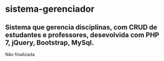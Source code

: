 # sistema-gerenciador
## Sistema que gerencia disciplinas, com CRUD de estudantes e professores, desevolvida com PHP 7, jQuery, Bootstrap, MySql.

Não finalizada
